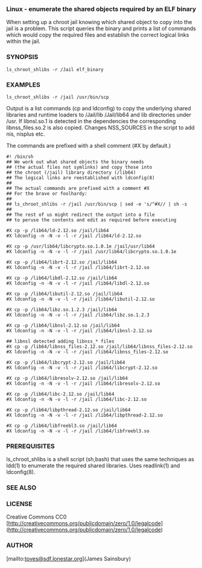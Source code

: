 
### Linux - enumerate the shared objects required by an ELF binary

When setting up a chroot jail knowing which shared object to copy
into the jail is a problem. This script queries the binary and prints
a list of commands which would copy the required files
and establish the correct logical links within the jail.

### SYNOPSIS

    ls_chroot_shlibs -r /Jail elf_binary

### EXAMPLES

    ls_chroot_shlibs -r /jail /usr/bin/scp

Output is a list commands (cp and ldconfig) to copy the underlying
shared libraries and runtime loaders to /Jail/lib /Jail/lib64 and
lib directories under /usr.
If libnsl.so.1 is detected in the dependencies the corresponding
libnss_files.so.2 is also copied.
Changes NSS_SOURCES in the script to add nis, nisplus etc.

The commands are prefixed with a shell comment (#X by default.)

    #! /bin/sh
    ## We work out what shared objects the binary needs
    ## (the actual files not symlinks) and copy those into
    ## the chroot (/jail) library directory (/lib64)
    ## The logical links are reestablished with ldconfig(8)
    ## 
    ## The actual commands are prefixed with a comment #X
    ## For the brave or foolhardy:
    ## 
    ## ls_chroot_shlibs -r /jail /usr/bin/scp | sed -e 's/^#X// | sh -s
    ## 
    ## The rest of us might redirect the output into a file
    ## to peruse the contents and edit as required before executing
    
    #X cp -p /lib64/ld-2.12.so /jail/lib64 
    #X ldconfig -n -N -v -l -r /jail /lib64/ld-2.12.so 
    
    #X cp -p /usr/lib64/libcrypto.so.1.0.1e /jail/usr/lib64 
    #X ldconfig -n -N -v -l -r /jail /usr/lib64/libcrypto.so.1.0.1e 
    
    #X cp -p /lib64/librt-2.12.so /jail/lib64 
    #X ldconfig -n -N -v -l -r /jail /lib64/librt-2.12.so 
    
    #X cp -p /lib64/libdl-2.12.so /jail/lib64 
    #X ldconfig -n -N -v -l -r /jail /lib64/libdl-2.12.so 
    
    #X cp -p /lib64/libutil-2.12.so /jail/lib64 
    #X ldconfig -n -N -v -l -r /jail /lib64/libutil-2.12.so 
    
    #X cp -p /lib64/libz.so.1.2.3 /jail/lib64 
    #X ldconfig -n -N -v -l -r /jail /lib64/libz.so.1.2.3 
    
    #X cp -p /lib64/libnsl-2.12.so /jail/lib64 
    #X ldconfig -n -N -v -l -r /jail /lib64/libnsl-2.12.so 

    ## libnsl detected adding libnss_* files
    #X cp -p /lib64/libnss_files-2.12.so /jail/lib64/libnss_files-2.12.so 
    #X ldconfig -n -N -v -l -r /jail /lib64/libnss_files-2.12.so  

    #X cp -p /lib64/libcrypt-2.12.so /jail/lib64 
    #X ldconfig -n -N -v -l -r /jail /lib64/libcrypt-2.12.so 
    
    #X cp -p /lib64/libresolv-2.12.so /jail/lib64 
    #X ldconfig -n -N -v -l -r /jail /lib64/libresolv-2.12.so 
    
    #X cp -p /lib64/libc-2.12.so /jail/lib64 
    #X ldconfig -n -N -v -l -r /jail /lib64/libc-2.12.so 
    
    #X cp -p /lib64/libpthread-2.12.so /jail/lib64 
    #X ldconfig -n -N -v -l -r /jail /lib64/libpthread-2.12.so 
    
    #X cp -p /lib64/libfreebl3.so /jail/lib64 
    #X ldconfig -n -N -v -l -r /jail /lib64/libfreebl3.so 

### PREREQUISITES
ls_chroot_shlibs is a shell script (sh,bash) that uses the same
techniques as ldd(1) to enumerate the required shared libraries.
Uses readlink(1) and ldconfig(8).

### SEE ALSO

### LICENSE
Creative Commons CC0
[http://creativecommons.org/publicdomain/zero/1.0/legalcode]
(http://creativecommons.org/publicdomain/zero/1.0/legalcode)

### AUTHOR
[mailto:toves@sdf.lonestar.org](James Sainsbury)
